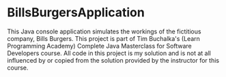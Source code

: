# BillsBurgersApplication
This Java console application simulates the workings of the fictitious company, Bills Burgers. This project is part of Tim Buchalka's (Learn Programming Academy) Complete Java Masterclass for Software Developers course.  All code in this project is my solution and is not at all influenced by or copied from the solution provided by the instructor for this course. 
